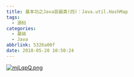 ```yaml
---
title: 基本功之Java容器类(四)：Java.util.HashMap
tags:
  - 源码
categories:
  - 基础
  - Java
abbrlink: 5326a00f
date: 2018-05-20 10:50:24
---
```

[![mjLqpQ.png](https://s2.ax1x.com/2019/08/30/mjLqpQ.png)](https://imgchr.com/i/mjLqpQ)
<!--more--> 
